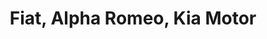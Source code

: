 ---
title: "Fiat, Alpha Romeo, Kia Motor"
url: /bruay-la-buissiere/fiat-alpha-romeo-kia-motor/
shop: Autohaus
---